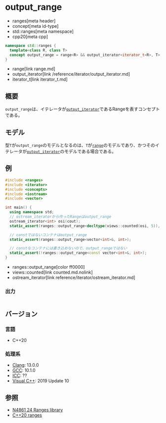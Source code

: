 # output_range
* ranges[meta header]
* concept[meta id-type]
* std::ranges[meta namespace]
* cpp20[meta cpp]

```cpp
namespace std::ranges {
  template<class R, class T>
  concept output_range = range<R> && output_iterator<iterator_t<R>, T>;
}
```
* range[link range.md]
* output_iterator[link /reference/iterator/output_iterator.md]
* iterator_t[link iterator_t.md]

## 概要
`output_range`は、イテレータが[`output_iterator`](/reference/iterator/output_iterator.md)であるRangeを表すコンセプトである。

## モデル
型`T`が`output_range`のモデルとなるのは、`T`が[`range`](range.md)のモデルであり、かつそのイテレータが[`output_iterator`](/reference/iterator/output_iterator.md)のモデルである場合である。

## 例
```cpp example
#include <ranges>
#include <iterator>
#include <concepts>
#include <iostream>
#include <vector>

int main() {
  using namespace std;
  // ostream_iteratorから作ったRangeはoutput_range
  ostream_iterator<int> osi(cout);
  static_assert(ranges::output_range<decltype(views::counted(osi, 5)), int>);

  // constではないコンテナはoutput_range
  static_assert(ranges::output_range<vector<int>&, int>);

  // constなコンテナには書き込めないので、output_rangeではない
  static_assert(!ranges::output_range<const vector<int>&, int>);
}
```
* ranges::output_range[color ff0000]
* views::counted[link counted.md.nolink]
* ostream_iterator[link reference/iterator/ostream_iterator.md]

### 出力
```
```

## バージョン
### 言語
- C++20

### 処理系
- [Clang](/implementation.md#clang): 13.0.0
- [GCC](/implementation.md#gcc): 10.1.0
- [ICC](/implementation.md#icc): ??
- [Visual C++](/implementation.md#visual_cpp): 2019 Update 10

## 参照
- [N4861 24 Ranges library](https://timsong-cpp.github.io/cppwp/n4861/ranges)
- [C++20 ranges](https://techbookfest.org/product/5134506308665344)
